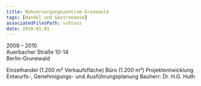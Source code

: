 ```yaml
---
title: Nahversorgungszentrum Grunewald
tags: [Handel und Gastronomie]
associatedFilesPath: schloss
date: 2010-01-01
---
```

2009 – 2010<br/>
Auerbacher Straße 10-14<br/>
Berlin-Grunewald

Einzelhandel (1.200 m² Verkaufsfläche)
Büro (1.200 m²)
Projektentwicklung
Entwurfs-, Genehmigungs- und Ausführungsplanung
Bauherr: Dr. H.G. Huth 